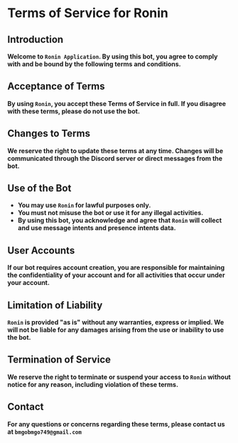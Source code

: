 # Terms of Service for Ronin

## Introduction
**Welcome to `Ronin Application`. By using this bot, you agree to comply with and be bound by the following terms and conditions.**

## Acceptance of Terms
**By using `Ronin`, you accept these Terms of Service in full. If you disagree with these terms, please do not use the bot.**

## Changes to Terms
**We reserve the right to update these terms at any time. Changes will be communicated through the Discord server or direct messages from the bot.**

## Use of the Bot

- **You may use `Ronin` for lawful purposes only.**
- **You must not misuse the bot or use it for any illegal activities.**
- **By using this bot, you acknowledge and agree that `Ronin` will collect and use message intents and presence intents data.**

## User Accounts
**If our bot requires account creation, you are responsible for maintaining the confidentiality of your account and for all activities that occur under your account.**

## Limitation of Liability
**`Ronin` is provided "as is" without any warranties, express or implied. We will not be liable for any damages arising from the use or inability to use the bot.**

## Termination of Service
**We reserve the right to terminate or suspend your access to `Ronin` without notice for any reason, including violation of these terms.**

## Contact
**For any questions or concerns regarding these terms, please contact us at `bmgobmgo749@gmail.com`**
